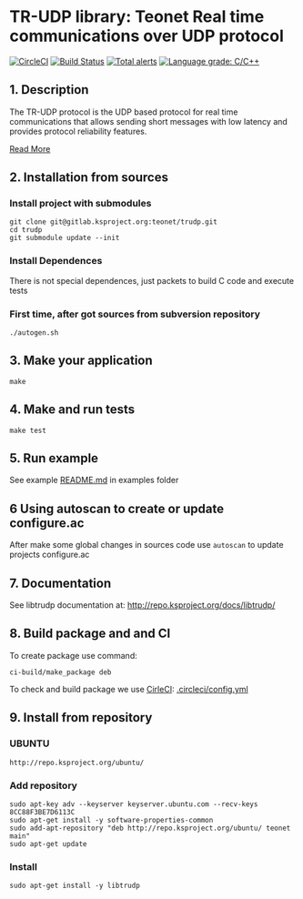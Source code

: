# TR-UDP library: Teonet Real time communications over UDP protocol

[![CircleCI](https://circleci.com/gh/teonet-co/trudp/tree/develop.svg?style=shield)](https://circleci.com/gh/teonet-co/trudp)
[![Build Status](https://dev.azure.com/teonet-co/trudp/_apis/build/status/teonet-co.trudp?branchName=develop)](https://dev.azure.com/teonet-co/trudp/_build/latest?definitionId=1&branchName=develop)
[![Total alerts](https://img.shields.io/lgtm/alerts/g/teonet-co/trudp.svg?logo=lgtm&logoWidth=18)](https://lgtm.com/projects/g/teonet-co/trudp/alerts/)
[![Language grade: C/C++](https://img.shields.io/lgtm/grade/cpp/g/teonet-co/trudp.svg?logo=lgtm&logoWidth=18)](https://lgtm.com/projects/g/teonet-co/trudp/context:cpp)

## 1. Description

The TR-UDP protocol is the UDP based protocol for real time communications that 
allows sending short messages with low latency and provides protocol reliability 
features.

[Read More](https://github.com/teonet-co/teonet/wikis/tr-udp)

## 2. Installation from sources

### Install project with submodules

    git clone git@gitlab.ksproject.org:teonet/trudp.git
    cd trudp
    git submodule update --init


### Install Dependences

There is not special dependences, just packets to build C code and execute tests 

### First time, after got sources from subversion repository

    ./autogen.sh


## 3. Make your application 

    make


## 4. Make and run tests

    make test


## 5. Run example
    
See example [README.md](examples/README.md) in examples folder


## 6 Using autoscan to create or update configure.ac

After make some global changes in sources code use ```autoscan``` to update projects 
configure.ac


## 7. Documentation

See libtrudp documentation at: http://repo.ksproject.org/docs/libtrudp/


## 8. Build package and and CI

To create package use command:

    ci-build/make_package deb

To check and build package we use [CirleCI](https://circleci.com):  [.circleci/config.yml](.circleci/config.yml)

    
## 9. Install from repository

### UBUNTU

    http://repo.ksproject.org/ubuntu/
    
### Add repository

    sudo apt-key adv --keyserver keyserver.ubuntu.com --recv-keys 8CC88F3BE7D6113C
    sudo apt-get install -y software-properties-common
    sudo add-apt-repository "deb http://repo.ksproject.org/ubuntu/ teonet main"
    sudo apt-get update

### Install

    sudo apt-get install -y libtrudp
